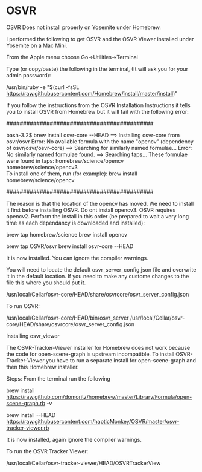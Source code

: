 # OSVR

OSVR Does not install properly on Yosemite under Homebrew.

I performed the following to get OSVR and the OSVR Viewer installed under Yosemite on a Mac Mini.

From the Apple menu choose Go->Utilities->Terminal

Type (or copy/paste) the following in the terminal, (It will ask you for your admin password): 

/usr/bin/ruby -e "$(curl -fsSL https://raw.githubusercontent.com/Homebrew/install/master/install)"

If you follow the instructions from the OSVR Installation Instructions it tells you to install OSVR from Homebrew but it will fail with the following error:

############################################

bash-3.2$ brew install osvr-core --HEAD
==> Installing osvr-core from osvr/osvr
Error: No available formula with the name "opencv" (dependency of osvr/osvr/osvr-core)
==> Searching for similarly named formulae...
Error: No similarly named formulae found.
==> Searching taps...
These formulae were found in taps:
homebrew/science/opencv                  homebrew/science/opencv3               
To install one of them, run (for example):
  brew install homebrew/science/opencv

############################################

The reason is that the location of the opencv has moved.  We need to install it first before installing OSVR.  Do ont install opencv3.  OSVR requires opencv2. Perform the install in this order (be prepared to wait a very long time as each dependancy is downloaded and installed):

brew tap homebrew/science
brew install opencv

brew tap OSVR/osvr
brew install osvr-core --HEAD

It is now installed.  You can ignore the compiler warnings.

You will need to locate the default osvr_server_config.json file and overwrite it in the default location.  If you need to make any custome changes to the file this where you should put it.

/usr/local/Cellar/osvr-core/HEAD/share/osvrcore/osvr_server_config.json

To run OSVR:

/usr/local/Cellar/osvr-core/HEAD/bin/osvr_server /usr/local/Cellar/osvr-core/HEAD/share/osvrcore/osvr_server_config.json


Installing osvr_viewer

The OSVR-Tracker-Viewer installer for Homebrew does not work because the code for open-scene-graph is upstream incompatible.  To install OSVR-Tracker-Viewer you have to run a separate install for open-scene-graph and then this Homebrew installer.

Steps: From the terminal run the following

brew install https://raw.github.com/domoritz/homebrew/master/Library/Formula/open-scene-graph.rb -v

brew install --HEAD https://raw.githubusercontent.com/hapticMonkey/OSVR/master/osvr-tracker-viewer.rb

It is now installed, again ignore the compiler warnings.

To run the OSVR Tracker Viewer:

/usr/local/Cellar/osvr-tracker-viewer/HEAD/OSVRTrackerView
